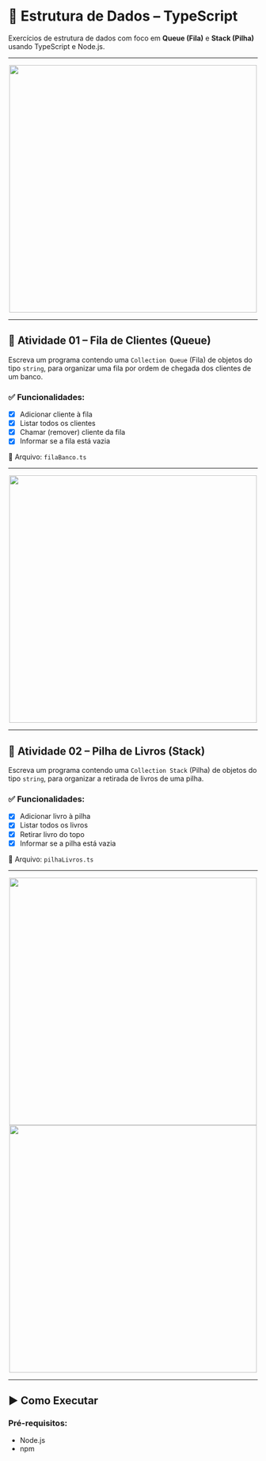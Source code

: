 # 📘 Estrutura de Dados – TypeScript

Exercícios de estrutura de dados com foco em **Queue (Fila)** e **Stack (Pilha)** usando TypeScript e Node.js.

---

<div align="center">
  <img src="https://github.com/user-attachments/assets/30c0b4a9-b6d9-4704-9be1-10ae4003adba" width="500"/>
</div>

---

## 📘 Atividade 01 – Fila de Clientes (Queue)

Escreva um programa contendo uma `Collection Queue` (Fila) de objetos do tipo `string`, para organizar uma fila por ordem de chegada dos clientes de um banco.

### ✅ Funcionalidades:

- [x] Adicionar cliente à fila
- [x] Listar todos os clientes
- [x] Chamar (remover) cliente da fila
- [x] Informar se a fila está vazia

📄 Arquivo: `filaBanco.ts`

---

<div align="center">
  <img src="https://github.com/user-attachments/assets/e9860b25-4bb9-480f-b84e-7cdbcb19fef4" width="500"/>
</div>

---

## 📘 Atividade 02 – Pilha de Livros (Stack)

Escreva um programa contendo uma `Collection Stack` (Pilha) de objetos do tipo `string`, para organizar a retirada de livros de uma pilha.

### ✅ Funcionalidades:

- [x] Adicionar livro à pilha
- [x] Listar todos os livros
- [x] Retirar livro do topo
- [x] Informar se a pilha está vazia

📄 Arquivo: `pilhaLivros.ts`

---

<div align="center">
  <img src="https://github.com/user-attachments/assets/962d1205-6023-4edd-af42-8202534bc257" width="500"/>
  <br/>
  <img src="https://github.com/user-attachments/assets/4632417f-ebc8-4ca3-be1e-7b5e5c0b61bf" width="500"/>
</div>

---

## ▶️ Como Executar

### Pré-requisitos:
- Node.js
- npm
